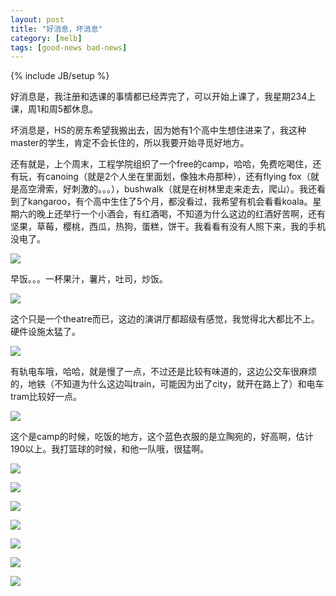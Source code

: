 ```yaml
---
layout: post
title: "好消息，坏消息"
category: [melb]
tags: [good-news bad-news]
---
```

{% include JB/setup %}

好消息是，我注册和选课的事情都已经弄完了，可以开始上课了，我星期234上课，周1和周5都休息。

坏消息是，HS的房东希望我搬出去，因为她有1个高中生想住进来了，我这种master的学生，肯定不会长住的，所以我要开始寻觅好地方。

还有就是，上个周末，工程学院组织了一个free的camp，哈哈，免费吃喝住，还有玩，有canoing（就是2个人坐在里面划，像独木舟那种），还有flying fox（就是高空滑索，好刺激的。。。），bushwalk（就是在树林里走来走去，爬山）。我还看到了kangaroo，有个高中生住了5个月，都没看过，我希望有机会看看koala。星期六的晚上还举行一个小酒会，有红酒喝，不知道为什么这边的红酒好苦啊，还有坚果，草莓，樱桃，西瓜，热狗，蛋糕，饼干。我看看有没有人照下来，我的手机没电了。

![](https://lh5.googleusercontent.com/-kAA4OMJwDco/T3l0h5EAUNI/AAAAAAAAANs/s3HpZCn3oMw/s400/22072010007.jpg)

早饭。。。一杯果汁，薯片，吐司，炒饭。

![](https://lh5.googleusercontent.com/-vKT3dBGWgH0/T3l0illd_cI/AAAAAAAAAN0/9y9Z_rMD8d0/s400/22072010008.jpg)

这个只是一个theatre而已，这边的演讲厅都超级有感觉，我觉得北大都比不上。硬件设施太猛了。

![](https://lh4.googleusercontent.com/-7OH486QCz1E/T3l0jiRsa8I/AAAAAAAAAOA/XWHjph4cB4M/s400/22072010009.jpg)

有轨电车哦，哈哈，就是慢了一点，不过还是比较有味道的，这边公交车很麻烦的，地铁（不知道为什么这边叫train，可能因为出了city，就开在路上了）和电车tram比较好一点。

![](https://lh5.googleusercontent.com/-SAoJH_5o-18/T3l0mBg3EWI/AAAAAAAAAOQ/elKpegj5LDI/s400/23072010017.jpg)

这个是camp的时候，吃饭的地方，这个蓝色衣服的是立陶宛的，好高啊，估计190以上。我打篮球的时候，和他一队哦，很猛啊。

![](https://lh4.googleusercontent.com/-La2Jbuxx0Xk/T3l0lV5JZtI/AAAAAAAAAOM/ChN90SPVh3s/s400/24072010019.jpg)

![](https://lh3.googleusercontent.com/-f5V4Ghy3tdo/T3l0mBAd1HI/AAAAAAAAAOU/VDkw0cIIJLY/s400/24072010020.jpg)

![](https://lh6.googleusercontent.com/-txspt2ZaInU/T3l0nBuAU9I/AAAAAAAAAOc/ODdpDTU7Jqo/s400/24072010021.jpg)

![](https://lh4.googleusercontent.com/-1wDWa-Be214/T3l0qZF1OdI/AAAAAAAAAOs/oAB4JtvFYqk/s400/24072010025.jpg)

![](https://lh5.googleusercontent.com/-a0AM6tGzong/T3l0quLh-aI/AAAAAAAAAOo/dJ0GCTyA8ZU/s400/24072010031.jpg)

![](https://lh6.googleusercontent.com/-ChrHOHgdDHE/T3l0q09db7I/AAAAAAAAAOw/UWODCfgd8rY/s400/24072010033.jpg)

![](https://lh6.googleusercontent.com/-AViPmLacXXo/T3l0scVP3rI/AAAAAAAAAO4/WblbZkAk7VE/s400/24072010034.jpg)